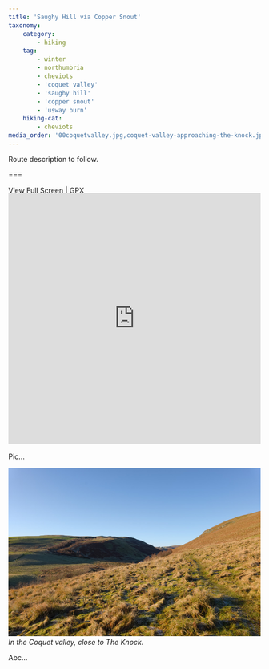 ```yaml
---
title: 'Saughy Hill via Copper Snout'
taxonomy:
    category:
        - hiking
    tag:
        - winter
        - northumbria
        - cheviots
        - 'coquet valley'
        - 'saughy hill'
        - 'copper snout'
        - 'usway burn'
    hiking-cat:
        - cheviots
media_order: '00coquetvalley.jpg,coquet-valley-approaching-the-knock.jpg'
---
```


Route description to follow.

===

[View Full Screen](https://map.mootparadox.com/full/coquet-valley-1) | [GPX](https://map.mootparadox.com/gpx/coquet-valley-1)  
<p><iframe src="https://map.mootparadox.com/embed/coquet-valley-1" height="500" width="100%" style="border:none; margin-top:-1.2em;"></iframe></p>

Pic...

![coquet-valley-approaching-the-knock](coquet-valley-approaching-the-knock.jpg "coquet-valley-approaching-the-knock")
*In the Coquet valley, close to The Knock.*

Abc...